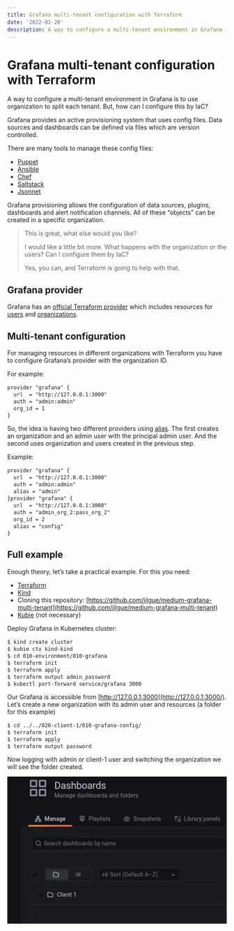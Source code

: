 ```yaml
---
title: Grafana multi-tenant configuration with Terraform
date: '2022-01-20'
description: A way to configure a multi-tenant environment in Grafana is to use organization to split each tenant. But, how can I configure this by IaC?
---
```


# Grafana multi-tenant configuration with Terraform

A way to configure a multi-tenant environment in Grafana is to use organization to split each tenant. But, how can I configure this by IaC?

Grafana provides an active provisioning system that uses config files. Data sources and dashboards can be defined via files which are version controlled.

There are many tools to manage these config files:

-   [Puppet](https://forge.puppet.com/puppet/grafana)
-   [Ansible](https://github.com/cloudalchemy/ansible-grafana)
-   [Chef](https://github.com/JonathanTron/chef-grafana)
-   [Saltstack](https://github.com/salt-formulas/salt-formula-grafana)
-   [Jsonnet](https://github.com/grafana/grafonnet-lib/)

Grafana provisioning allows the configuration of data sources, plugins, dashboards and alert notification channels. All of these “objects” can be created in a specific organization.

> This is great, what else would you like?
> 
> I would like a little bit more. What happens with the organization or the users? Can I configure them by IaC?
> 
> Yes, you can, and Terraform is going to help with that.

## Grafana provider

Grafana has an [official Terraform provider](https://registry.terraform.io/providers/grafana/grafana/latest/docs) which includes resources for [users](https://registry.terraform.io/providers/grafana/grafana/latest/docs/resources/user) and [organizations](https://registry.terraform.io/providers/grafana/grafana/latest/docs/resources/organization).

## Multi-tenant configuration

For managing resources in different organizations with Terraform you have to configure Grafana’s provider with the organization ID.

For example:

```hcl
provider "grafana" {
  url  = "http://127.0.0.1:3000"
  auth = "admin:admin"
  org_id = 1
}
```

So, the idea is having two different providers using [alias](https://www.terraform.io/language/providers/configuration#alias-multiple-provider-configurations). The first creates an organization and an admin user with the principal admin user. And the second uses organization and users created in the previous step.

Example:

```hcl
provider "grafana" {
  url  = "http://127.0.0.1:3000"
  auth = "admin:admin"
  alias = "admin"
}provider "grafana" {
  url  = "http://127.0.0.1:3000"
  auth = "admin_org_2:pass_org_2"
  org_id = 2
  alias = "config"
}
```

## Full example

Enough theory, let’s take a practical example. For this you need:

-   [Terraform](https://www.terraform.io/downloads)
-   [Kind](https://kind.sigs.k8s.io/)
-   Cloning this repository: [https://github.com/jilgue/medium-grafana-multi-tenant](https://github.com/jilgue/medium-grafana-multi-tenant)
-   [Kubie](https://github.com/sbstp/kubie) (not necessary)

Deploy Grafana in Kubernetes cluster:

```
$ kind create cluster
$ kubie ctx kind-kind
$ cd 010-environment/010-grafana
$ terraform init
$ terraform apply
$ terraform output admin_password
$ kubectl port-forward service/grafana 3000
```

Our Grafana is accessible from [http://127.0.0.1:3000](http://127.0.0.1:3000/). Let’s create a new organization with its admin user and resources (a folder for this example)

```
$ cd ../../020-client-1/010-grafana-config/
$ terraform init
$ terraform apply
$ terraform output password
```

Now logging with admin or client-1 user and switching the organization we will see the folder created.

![http://localhost:3000/dashboards?orgId=2](./grafana-dashboards.png)
